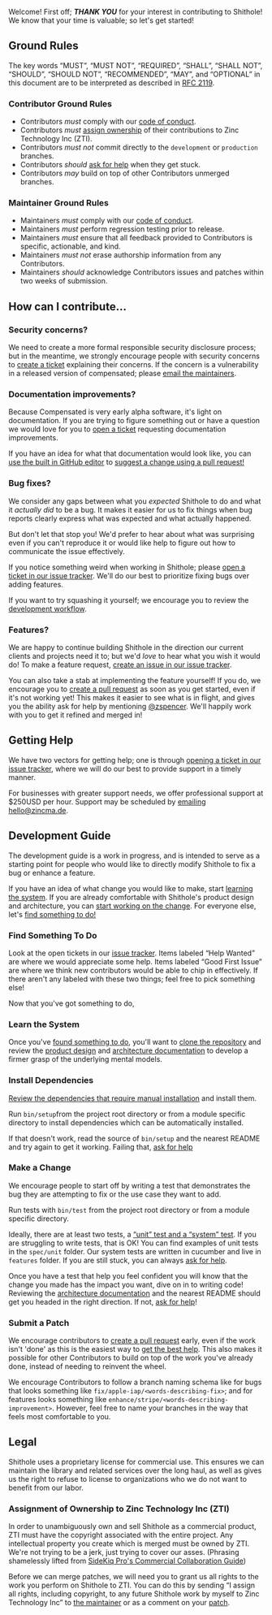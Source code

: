 Welcome! First off; _**THANK YOU**_ for your interest in contributing to
Shithole! We know that your time is valuable; so let's get started!

## Ground Rules

The key words “MUST”, “MUST NOT”, “REQUIRED”, “SHALL”, “SHALL NOT”, “SHOULD”,
“SHOULD NOT”, “RECOMMENDED”, “MAY”, and “OPTIONAL” in this document are to be
interpreted as described in [RFC 2119][rfc-2119].

### Contributor Ground Rules

- Contributors _must_ comply with our [code of conduct][code-of-conduct].
- Contributors _must_ [assign ownership][assign-ownership] of their
  contributions to Zinc Technology Inc (ZTI).
- Contributors _must not_ commit directly to the `development` or `production`
  branches.
- Contributors _should_ [ask for help][get-help] when they get stuck.
- Contributors _may_ build on top of other Contributors unmerged branches.

### Maintainer Ground Rules

- Maintainers _must_ comply with our [code of conduct][code-of-conduct].
- Maintainers _must_ perform regression testing prior to release.
- Maintainers _must_ ensure that all feedback provided to Contributors is
  specific, actionable, and kind.
- Maintainers _must not_ erase authorship information from any Contributors.
- Maintainers _should_ acknowledge Contributors issues and patches within two
  weeks of submission.

## How can I contribute...

### Security concerns?

We need to create a more formal responsible security disclosure process; but in
the meantime, we strongly encourage people with security concerns to [create a
ticket][issue-tracker] explaining their concerns. If the concern is a
vulnerability in a released version of compensated; please [email the
maintainers][email-maintainers].

### Documentation improvements?

Because Compensated is very early alpha software, it's light on documentation.
If you are trying to figure something out or have a question we would love for
you to [open a ticket][issue-tracker] requesting documentation improvements.

If you have an idea for what that documentation would look like, you can [use
the built in GitHub editor][editing-files-in-github] to [suggest a change using
a pull request!][creating-a-pull-request]

### Bug fixes?

We consider any gaps between what you _expected_ Shithole to do and what it
_actually did_ to be a bug. It makes it easier for us to fix things when bug
reports clearly express what was expected and what actually happened.

But don't let that stop you! We'd prefer to hear about what was surprising even
if you can't reproduce it or would like help to figure out how to communicate
the issue effectively.

If you notice something weird when working in Shithole; please [open a ticket in
our issue tracker][issue-tracker]. We'll do our best to prioritize fixing bugs
over adding features.

If you want to try squashing it yourself; we encourage you to review the
[development workflow][development-workflow].

### Features?

We are happy to continue building Shithole in the direction our current clients
and projects need it to; but we'd _love_ to hear what you wish it would do! To
make a feature request, [create an issue in our issue tracker][issue-tracker].

You can also take a stab at implementing the feature yourself! If you do, we
encourage you to [create a pull request][creating-a-pull-request] as soon as you
get started, even if it's not working yet! This makes it easier to see what is
in flight, and gives you the ability ask for help by mentioning
[@zspencer][shithole-maintainers]. We'll happily work with you to get it refined
and merged in!

## Getting Help

We have two vectors for getting help; one is through [opening a ticket in our
issue tracker][issue-tracker], where we will do our best to provide support in a
timely manner.

For businesses with greater support needs, we offer professional support at
\$250USD per hour. Support may be scheduled by [emailing
hello@zincma.de][email-maintainers].

## Development Guide

The development guide is a work in progress, and is intended to serve as a
starting point for people who would like to directly modify Shithole to fix a
bug or enhance a feature.

If you have an idea of what change you would like to make, start [learning the
system][learn-the-system]. If you are already comfortable with Shithole's
product design and architecture, you can [start working on the
change][making-a-change]. For everyone else, let's [find something to
do!][find-something-to-do]

### Find Something To Do

Look at the open tickets in our [issue tracker][issue-tracker]. Items labeled
“Help Wanted” are where we would appreciate some help. Items labeled “Good First
Issue” are where we think new contributors would be able to chip in effectively.
If there aren't any labeled with these two things; feel free to pick something
else!

Now that you've got something to do,

### Learn the System

Once you've [found something to do][find-something-to-do], you'll want to [clone
the repository][cloning-a-repository] and review the [product
design][product-documentation] and [architecture
documentation][architecture-documentation] to develop a firmer grasp of the
underlying mental models.

### Install Dependencies

[Review the dependencies that require manual installation][dependencies] and
install them.

Run `bin/setup`from the project root directory or from a module specific
directory to install dependencies which can be automatically installed.

If that doesn't work, read the source of `bin/setup` and the nearest README and
try again to get it working. Failing that, [ask for help][get-help]

### Make a Change

We encourage people to start off by writing a test that demonstrates the bug
they are attempting to fix or the use case they want to add.

Run tests with `bin/test` from the project root directory or from a module
specific directory.

Ideally, there are at least two tests, a [“unit” test and a “system”
test][unit-and-system-tests]. If you are struggling to write tests, that is OK!
You can find examples of unit tests in the `spec/unit` folder. Our system tests
are written in cucumber and live in `features` folder. If you are still stuck,
you can always [ask for help][get-help].

Once you have a test that help you feel confident you will know that the change
you made has the impact you want, dive on in to writing code! Reviewing the
[architecture documentation][architecture-documentation] and the nearest README
should get you headed in the right direction. If not, [ask for help][get-help]!

### Submit a Patch

We encourage contributors to [create a pull request][creating-a-pull-request]
early, even if the work isn't 'done' as this is the easiest way to [get the best
help][get-help]. This also makes it possible for other Contributors to build on
top of the work you've already done, instead of needing to reinvent the wheel.

We encourage Contributors to follow a branch naming schema like for bugs that
looks something like `fix/apple-iap/<words-describing-fix>`; and for features
looks something like `enhance/stripe/<words-describing-improvement>`. However,
feel free to name your branches in the way that feels most comfortable to you.

## Legal

Shithole uses a proprietary license for commercial use. This ensures we can
maintain the library and related services over the long haul, as well as gives
us the right to refuse to license to organizations who we do not want to benefit
from our labor.

### Assignment of Ownership to Zinc Technology Inc (ZTI)

In order to unambiguously own and sell Shithole as a commercial product, ZTI
must have the copyright associated with the entire project. Any intellectual
property you create which is merged must be owned by ZTI. We're not trying to be
a jerk, just trying to cover our asses. (Phrasing shamelessly lifted from
[SideKiq Pro's Commercial Collaboration
Guide][sidekiq-pro-commercial-collaboration])

Before we can merge patches, we will need you to grant us all rights to the work
you perform on Shithole to ZTI. You can do this by sending “I assign all rights,
including copyright, to any future Shithole work by myself to Zinc Technology
Inc” to [the maintainer][email-maintainers] or as a comment on your
[patch][creating-a-pull-request].

[development-workflow]: #development-guide
[find-something-to-do]: #find-something-to-do
[learn-the-system]: #learn-the-system
[install-dependencies]: #install-dependencies
[making-a-change]: #make-a-change
[get-help]: #getting-help
[assign-ownership]: #assignment-of-ownership-to-zinc-technology-inc-zti
[dependencies]: ./README.md#dependencies
[architecture-documentation]: ./README.md#architecture
[product-documentation]: ./README.md#design
[code-of-conduct]: ./CODE_OF_CONDUCT.md
[shithole-maintainers]: https://github.com/zspencer
[cloning-a-repository]:
  https://help.github.com/en/github/creating-cloning-and-archiving-repositories/cloning-a-repository
[creating-a-pull-request]:
  https://help.github.com/en/github/collaborating-with-issues-and-pull-requests/creating-a-pull-request
[editing-files-in-github]:
  https://help.github.com/en/github/managing-files-in-a-repository/editing-files-in-your-repository
[email-maintainers]: mailto:hello@zincma.de
[issue-tracker]: https://github.com/zinc-technology/shithole/issues
[rfc-2119]: https://tools.ietf.org/html/rfc2119
[sidekiq-pro-commercial-collaboration]:
  https://github.com/mperham/sidekiq/wiki/Commercial-collaboration
[unit-and-system-tests]:
  http://softwaretestingfundamentals.com/software-testing-levels/
